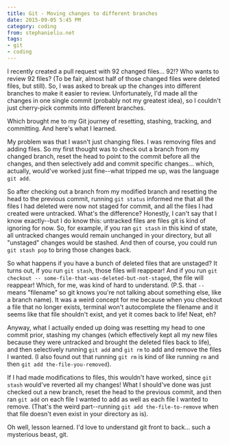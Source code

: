 ```yaml
---
title: Git - Moving changes to different branches
date: 2015-09-05 5:45 PM
category: coding
from: stephanieliu.net
tags:
- git
- coding
---
```

I recently created a pull request with 92 changed files... 92!? Who wants to review 92 files? (To be fair, almost half of those changed files were deleted files, but still). So, I was asked to break up the changes into different branches to make it easier to review. Unfortunately, I'd made all the changes in one single commit (probably not my greatest idea), so I couldn't just cherry-pick commits into different branches.

Which brought me to my Git journey of resetting, stashing, tracking, and committing. And here's what I learned.

My problem was that I wasn't just changing files. I was removing files and adding files. So my first thought was to check out a branch from my changed branch, reset the head to point to the commit before all the changes, and then selectively add and commit specific changes... which, actually, would've worked just fine--what tripped me up, was the language `git add`.

So after checking out a branch from my modified branch and resetting the head to the previous commit, running `git status` informed me that all the files I had deleted were now not staged for commit, and all the files I had created were untracked. What's the difference? Honestly, I can't say that I know exactly--but I do know this: untracked files are files git is kind of ignoring for now. So, for example, if you ran `git stash` in this kind of state, all untracked changes would remain unchanged in your directory, but all "unstaged" changes would be stashed. And then of course, you could run `git stash pop` to bring those changes back.

So what happens if you have a bunch of deleted files that are unstaged? It turns out, if you run `git stash`, those files will reappear! And if you run `git checkout -- some-file-that-was-deleted-but-not-staged`, the file will reappear! Which, for me, was kind of hard to understand. (P.S. that `--` means "filename" so git knows you're not talking about something else, like a branch name). It was a weird concept for me because when you checkout a file that no longer exists, terminal won't autocomplete the filename and it seems like that file shouldn't exist, and yet it comes back to life! Neat, eh?

Anyway, what I actually ended up doing was resetting my head to one commit prior, stashing my changes (which effectively kept all my new files because they were untracked and brought the deleted files back to life), and then selectively running `git add` and `git rm` to add and remove the files I wanted. (I also found out that running `git rm` is kind of like running `rm` and then `git add the-file-you-removed`).

If I had made modifications to files, this wouldn't have worked, since `git stash` would've reverted all my changes! What I should've done was just checked out a new branch, reset the head to the previous commit, and then ran `git add` on each file I wanted to add as well as each file I wanted to remove. (That's the weird part--running `git add the-file-to-remove` when that file doesn't even exist in your directory as is).

Oh well, lesson learned. I'd love to understand git front to back... such a mysterious beast, git.
